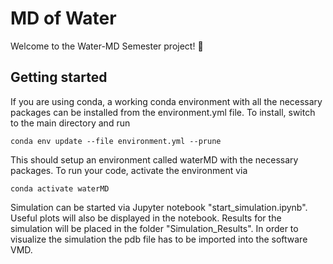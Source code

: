# MD of Water
Welcome to the Water-MD Semester project! :rocket:

## Getting started
If you are using conda, a working conda environment with all the necessary packages can be installed from the environment.yml file.
To install, switch to the main directory and run
```
conda env update --file environment.yml --prune
```  
This should setup an environment called waterMD with the necessary packages.
To run your code, activate the environment via
```
conda activate waterMD
```
Simulation can be started via Jupyter notebook "start_simulation.ipynb". Useful plots will also be displayed in the notebook.
Results for the simulation will be placed in the folder "Simulation_Results". In order to visualize the simulation the pdb file has to be imported into the software VMD.

